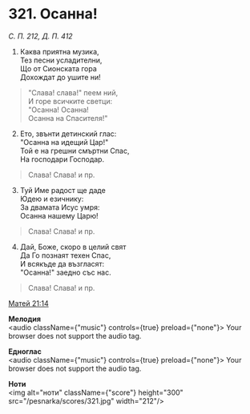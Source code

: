 # 321. Осанна!

_С. П. 212, Д. П. 412_

1. Каква приятна музика,  
Тез песни усладителни,  
Що от Сионската гора  
Дохождат до ушите ни!  

> "Слава! слава!" пеем ний,  
> И горе всичките светци:  
> "Осанна! Осанна!  
> Осанна на Спасителя!"

2. Ето, звънти детинский глас:  
"Осанна на идещий Цар!"  
Той е на грешни смъртни Спас,  
На господари Господар.  

> Слава! Слава! и пр.  

3. Туй Име радост ще даде  
Юдею и езичнику:  
За двамата Исус умря:  
Осанна нашему Царю!  

> Слава! Слава! и пр.  

4. Дай, Боже, скоро в целий свят  
Да Го познаят техен Спас,  
И всякъде да възгласят:  
"Осанна!" заедно със нас.  

> Слава! Слава! и пр.

[Матей 21:14](http://biblia.bg/index.php?k=40&g=21&s=14)

**Мелодия**  
<audio className={"music"} controls={true} preload={"none"}>
    <source src="/pesnarka/mp3/321.mp3" type="audio/mpeg"/>
    Your browser does not support the audio tag.
</audio>

**Едноглас**  
<audio className={"music"} controls={true} preload={"none"}>
    <source src="/pesnarka/transp/321.mp3" type="audio/mpeg"/>
    Your browser does not support the audio tag.
</audio>

**Ноти**  
<img alt="ноти" className={"score"} height="300" src="/pesnarka/scores/321.jpg" width="212"/>
